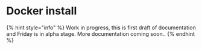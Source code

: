 # Docker install

{% hint style="info" %}
Work in progress, this is first draft of documentation and Friday is in alpha stage. More documentation coming soon..
{% endhint %}

